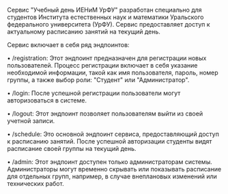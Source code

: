 Сервис "Учебный день ИЕНиМ УрФУ" разработан специально для 
студентов Института естественных наук и математики Уральского федерального университета (УрФУ). Сервис предоставляет 
доступ к актуальному расписанию занятий на текущий день.

Сервис включает в себя ряд эндпоинтов:

• /registration: Этот эндпоинт предназначен для регистрации новых пользователей. Процесс регистрации включает в себя 
указание необходимой информации, такой как имя пользователя, пароль, номер группы, 
а также выбор роли: "Студент" или "Администратор".

• /login: После успешной регистрации пользователи могут авторизоваться в системе.

• /logout: Этот эндпоинт позволяет пользователям выйти из своей учетной записи.

• /schedule: Это основной эндпоинт сервиса, предоставляющий доступ к расписанию занятий. После успешной авторизации 
студенты видят расписание своей группы на текущий день. 


• /admin: Этот эндпоинт доступен только администраторам системы.
Администраторы могут временно скрывать или показывать расписание для отдельных групп, например, в случае внеплановых изменений или технических работ.
